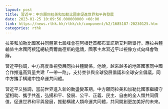 ```yaml
---
layout: post
title: 習近平：中方願同拉美和加勒比國家促進世界和平與發展
date: 2023-01-25 10:09:56.000000000 +08:00
link: https://news.rthk.hk/rthk/ch/component/k2/1685187-20230125.htm
categories: rthk
---
```


拉美和加勒比國家共同體第七屆峰會在阿根廷首都布宜諾斯艾利斯舉行。應拉共體輪值主席國阿根廷總統費爾南德斯的邀請，國家主席習近平以視像方式向峰會致辭。

習近平強調，中方高度重視發展同拉共體關係。他說，越來越多的地區國家同中國合作推進高質量共建「一帶一路」，支持並參與全球發展倡議和全球安全倡議，同中方攜手構建中拉命運共同體。

習近平又強調，當前世界進入新的動盪變革期，中方願同拉美和加勒比國家繼續守望相助、攜手共進，弘揚和平、發展、公平、正義、民主、自由的全人類共同價值，促進世界和平與發展，推動構建人類命運共同體，共同開創更加美好的未來。
